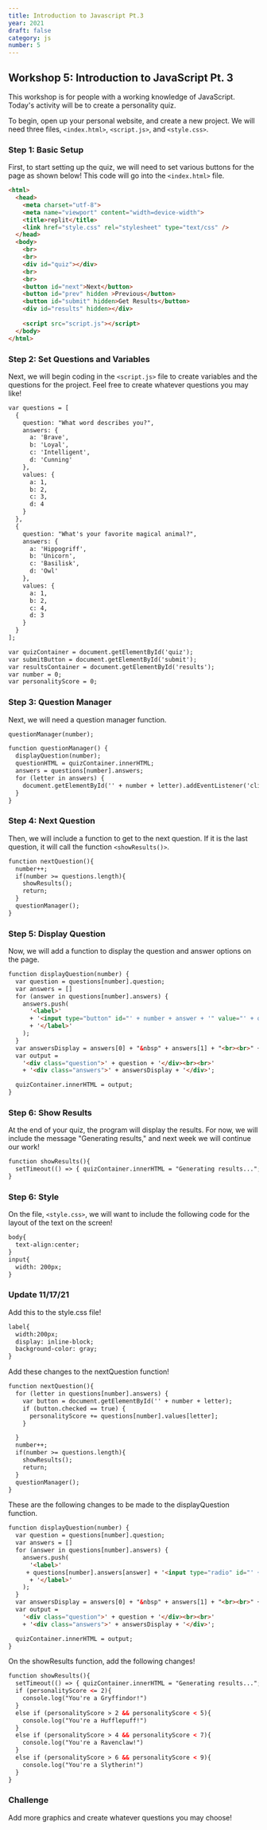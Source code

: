 ```yaml
---
title: Introduction to Javascript Pt.3
year: 2021
draft: false
category: js
number: 5
---
```


## Workshop 5: Introduction to JavaScript Pt. 3

This workshop is for people with a working knowledge of JavaScript. Today's activity will be to create a personality quiz. 

To begin, open up your personal website, and create a new project. We will need three files, `<index.html>`, `<script.js>`, and `<style.css>`.

### Step 1: Basic Setup

First, to start setting up the quiz, we will need to set various buttons for the page as shown below! This code will go into the `<index.html>` file.

```html
<html>
  <head>
    <meta charset="utf-8">
    <meta name="viewport" content="width=device-width">
    <title>replit</title>
    <link href="style.css" rel="stylesheet" type="text/css" />
  </head>
  <body>
    <br>
    <br>
    <div id="quiz"></div>
    <br>
    <br>
    <button id="next">Next</button>
    <button id="prev" hidden >Previous</button>
    <button id="submit" hidden>Get Results</button>
    <div id="results" hidden></div>
    
    <script src="script.js"></script>
  </body>
</html>
```

### Step 2: Set Questions and Variables 
  
Next, we will begin coding in the `<script.js>` file to create variables and the questions for the project. Feel free to create whatever questions you may like! 
  
```html
var questions = [
  {
    question: "What word describes you?",
    answers: {
      a: 'Brave',
      b: 'Loyal',
      c: 'Intelligent',
      d: 'Cunning'
    },
    values: {
      a: 1,
      b: 2,
      c: 3,
      d: 4
    }
  },
  {
    question: "What's your favorite magical animal?",
    answers: {
      a: 'Hippogriff',
      b: 'Unicorn',
      c: 'Basilisk',
      d: 'Owl'
    },
    values: {
      a: 1,
      b: 2,
      c: 4,
      d: 3
    }
  }
];

var quizContainer = document.getElementById('quiz');
var submitButton = document.getElementById('submit');
var resultsContainer = document.getElementById('results');
var number = 0;
var personalityScore = 0;
```
  
### Step 3: Question Manager

Next, we will need a question manager function.
  
```html
questionManager(number);

function questionManager() {
  displayQuestion(number);
  questionHTML = quizContainer.innerHTML;
  answers = questions[number].answers;
  for (letter in answers) {
    document.getElementById('' + number + letter).addEventListener('click', nextQuestion);
  }
}
```
  
### Step 4: Next Question

Then, we will include a function to get to the next question.  If it is the last question, it will call the function `<showResults()>`.
  
```html
function nextQuestion(){
  number++;
  if(number >= questions.length){
    showResults();
    return;
  }
  questionManager();
}
```

### Step 5: Display Question

Now, we will add a function to display the question and answer options on the page.
  
```html
function displayQuestion(number) {
  var question = questions[number].question;
  var answers = []
  for (answer in questions[number].answers) {
    answers.push(
      '<label>'
      + '<input type="button" id="' + number + answer + '" value="' + questions[number].answers[answer] + '">'
      + '</label>'
    );
  }
  var answersDisplay = answers[0] + "&nbsp" + answers[1] + "<br><br>" + answers[2] + "&nbsp" + answers[3];
  var output =
    '<div class="question">' + question + '</div><br><br>'
    + '<div class="answers">' + answersDisplay + '</div>';

  quizContainer.innerHTML = output;
}
```


### Step 6: Show Results

At the end of your quiz, the program will display the results. For now, we will include the message "Generating results," and next week we will continue our work!
  
```html
function showResults(){
  setTimeout(() => { quizContainer.innerHTML = "Generating results..."; }, 2000);
}
```


### Step 6: Style

On the file, `<style.css>`, we will want to include the following code for the layout of the text on the screen!
  
```html
body{
  text-align:center;
}
input{
  width: 200px;
}
```

### Update 11/17/21

Add this to the style.css file!

```html
label{
  width:200px;
  display: inline-block;
  background-color: gray;
}
```

Add these changes to the nextQuestion function!

```html
function nextQuestion(){
  for (letter in questions[number].answers) {
    var button = document.getElementById('' + number + letter);
    if (button.checked == true) {
      personalityScore += questions[number].values[letter];
    }

  }
  number++;
  if(number >= questions.length){
    showResults();
    return;
  }
  questionManager();
}
```

These are the following changes to be made to the displayQuestion function.

```html
function displayQuestion(number) {
  var question = questions[number].question;
  var answers = []
  for (answer in questions[number].answers) {
    answers.push(
      '<label>'
     + questions[number].answers[answer] + '<input type="radio" id="' + number + answer + '" value="' + questions[number].answers[answer] + '">'
      + '</label>'
    );
  }
  var answersDisplay = answers[0] + "&nbsp" + answers[1] + "<br><br>" + answers[2] + "&nbsp" + answers[3];
  var output =
    '<div class="question">' + question + '</div><br><br>'
    + '<div class="answers">' + answersDisplay + '</div>';

  quizContainer.innerHTML = output;
}
```

On the showResults function, add the following changes!

```html
function showResults(){
  setTimeout(() => { quizContainer.innerHTML = "Generating results..."; }, 2000);
  if (personalityScore <= 2){
    console.log("You're a Gryffindor!")
  }
  else if (personalityScore > 2 && personalityScore < 5){
    console.log("You're a Hufflepuff!")
  }
  else if (personalityScore > 4 && personalityScore < 7){
    console.log("You're a Ravenclaw!")
  }
  else if (personalityScore > 6 && personalityScore < 9){
    console.log("You're a Slytherin!")
  }
}
```

### Challenge 
Add more graphics and create whatever questions you may choose!